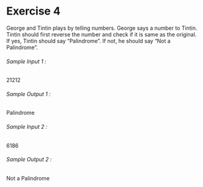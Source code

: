 # Exercise 4

George and Tintin plays by telling numbers. George says a number to Tintin. Tintin should first reverse the number and check if it is same as the original. If yes, Tintin should say “Palindrome”. If not, he should say “Not a Palindrome”.

###### Sample Input 1 :
21212

###### Sample Output 1 :
Palindrome

###### Sample Input 2 :
6186

###### Sample Output 2 :
Not a Palindrome
